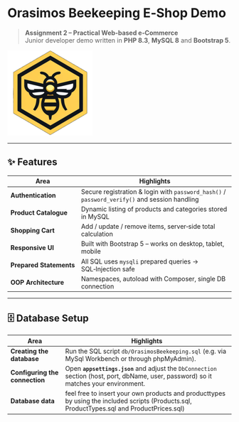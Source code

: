 # Orasimos Beekeeping E‑Shop Demo

> **Assignment 2 – Practical Web‑based e‑Commerce**  
> Junior developer demo written in **PHP 8.3**, **MySQL 8** and **Bootstrap 5**.

![Project Banner](assets/img/logo-192x192.png)

---

## ✨ Features

| Area | Highlights |
|------|------------|
| **Authentication** | Secure registration & login with `password_hash()` / `password_verify()` and session handling |
| **Product Catalogue** | Dynamic listing of products and categories stored in MySQL |
| **Shopping Cart** | Add / update / remove items, server‑side total calculation |
| **Responsive UI** | Built with Bootstrap 5 – works on desktop, tablet, mobile |
| **Prepared Statements** | All SQL uses `mysqli` prepared queries → SQL‑Injection safe |
| **OOP Architecture** | Namespaces, autoload with Composer, single DB connection |

---

## 🗄️ Database Setup

| Area | Highlights |
|------|------------|
| **Creating the database** | Run the SQL script `db/OrasimosBeekeeping.sql` (e.g. via MySql Workbench or through phpMyAdmin).
| **Configuring the connection** | Open **`appsettings.json`** and adjust the `DbConnection` section (host, port, dbName, user, password) so it matches your environment.
| **Database data** | feel free to insert your own products and producttypes by using the included scripts (Products.sql, ProductTypes.sql and ProductPrices.sql)
